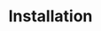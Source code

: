 ---
title: "Installation"
icon: ""
alt: ""
description: "Tutorials on how to install mods"
weight: 13
---